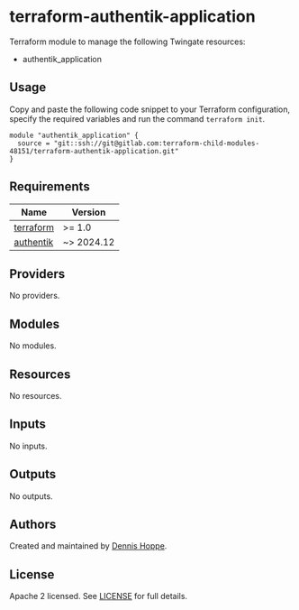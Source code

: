 # terraform-authentik-application

Terraform module to manage the following Twingate resources:

* authentik_application

## Usage

Copy and paste the following code snippet to your Terraform configuration,
specify the required variables and run the command `terraform init`.

```hcl
module "authentik_application" {
  source = "git::ssh://git@gitlab.com:terraform-child-modules-48151/terraform-authentik-application.git"
}
```

<!-- BEGIN_TF_DOCS -->
## Requirements

| Name | Version |
|------|---------|
| <a name="requirement_terraform"></a> [terraform](#requirement\_terraform) | >= 1.0 |
| <a name="requirement_authentik"></a> [authentik](#requirement\_authentik) | ~> 2024.12 |

## Providers

No providers.

## Modules

No modules.

## Resources

No resources.

## Inputs

No inputs.

## Outputs

No outputs.
<!-- END_TF_DOCS -->

## Authors

Created and maintained by [Dennis Hoppe](https://gitlab.com/dhoppeIT).

## License

Apache 2 licensed. See [LICENSE](LICENSE) for full details.
